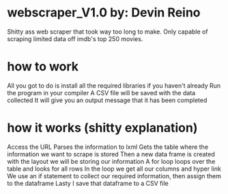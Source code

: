 # webscraper_V1.0 by: Devin Reino
Shitty ass web scraper that took way too long to make. Only capable of scraping limited data off imdb's top 250 movies. 

# how to work
All you got to do is install all the required libraries if you haven't already
Run the program in your compiler
A CSV file will be saved with the data collected
It will give you an output message that it has been completed

# how it works (shitty explanation)
Access the URL
Parses the information to lxml
Gets the table where the information we want to scrape is stored
Then a new data frame is created with the layout we will be storing our information
A for loop loops over the table and looks for all rows
In the loop we get all our columns and hyper link
We use an if statement to collect our required information, then assign them to the dataframe
Lasty I save that dataframe to a CSV file


